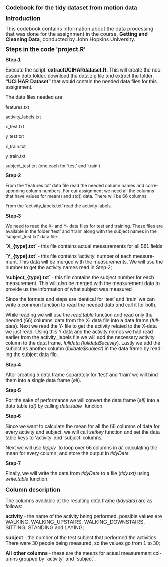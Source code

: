 <body lang=EN-US link=blue vlink="#954F72" style='tab-interval:.5in'>

<div class=WordSection1>

<p class=MsoPlainText><b style='mso-bidi-font-weight:normal'><span
style='font-size:14.0pt;font-family:"Calibri",sans-serif;mso-ascii-theme-font:
minor-latin;mso-hansi-theme-font:minor-latin;mso-bidi-font-family:"Courier New"'>Codebook
for the tidy dataset from motion data<o:p></o:p></span></b></p>

<p class=MsoNormal><b style='mso-bidi-font-weight:normal'><span
style='font-size:14.0pt;line-height:107%'>Introduction<o:p></o:p></span></b></p>

<p class=MsoNormal><span style='font-size:12.0pt;line-height:107%;mso-bidi-font-family:
"Courier New"'>This codebook contains information about the data processing
that was done for the assignment in the </span><span style='font-size:12.0pt;
line-height:107%'>course, </span><b style='mso-bidi-font-weight:normal'><span
style='font-size:12.0pt;line-height:107%;mso-bidi-font-family:"Courier New"'>Getting
and Cleaning Data</span></b><span style='font-size:12.0pt;line-height:107%'>,
conducted by John Hopkins University.<span style='mso-spacerun:yes'>  </span><o:p></o:p></span></p>

<p class=MsoNormal><b style='mso-bidi-font-weight:normal'><span
style='font-size:14.0pt;line-height:107%'>Steps in the code <b>'project.R'</b><o:p></o:p></span></b></p>

<p class=MsoPlainText><b style='mso-bidi-font-weight:normal'><span
style='font-size:12.0pt;font-family:"Calibri",sans-serif;mso-ascii-theme-font:
minor-latin;mso-hansi-theme-font:minor-latin;mso-bidi-font-family:"Courier New"'>Step-1<o:p></o:p></span></b></p>

<p class=MsoPlainText><span style='font-size:12.0pt;font-family:"Calibri",sans-serif;
mso-ascii-theme-font:minor-latin;mso-hansi-theme-font:minor-latin;mso-bidi-font-family:
"Courier New"'>Execute the script,</span><b style='mso-bidi-font-weight:normal'><span
style='font-size:12.0pt;font-family:"Calibri",sans-serif;mso-ascii-theme-font:
minor-latin;mso-hansi-theme-font:minor-latin'> <span class=SpellE>extractUCIHARdataset.R</span>.
</span></b><span style='font-size:12.0pt;font-family:"Calibri",sans-serif;
mso-ascii-theme-font:minor-latin;mso-hansi-theme-font:minor-latin'>This will
create the necessary data folder, download the data zip file and extract the
folder, <b style='mso-bidi-font-weight:normal'>“UCI HAR Dataset”</b> that would
contain the needed data files for this assignment.<o:p></o:p></span></p>

<p class=MsoPlainText><span style='font-size:12.0pt;font-family:"Calibri",sans-serif;
mso-ascii-theme-font:minor-latin;mso-hansi-theme-font:minor-latin'>The data
files needed are:<o:p></o:p></span></p>

<p class=MsoPlainText><span style='font-size:12.0pt;font-family:"Calibri",sans-serif;
mso-ascii-theme-font:minor-latin;mso-hansi-theme-font:minor-latin'><p>features.txt</p>
<p>activity_labels.txt</p>
<p>x_test.txt</span></p>
<p>y_test.txt</span></p>
<p>x_train.txt</span></p>
<p>y_train.txt</span></p>
<p>subject_test.txt
(one each for ‘test’ and ‘train’)</p></span></p>

<p class=MsoPlainText><b style='mso-bidi-font-weight:normal'><span
style='font-size:12.0pt;font-family:"Calibri",sans-serif;mso-ascii-theme-font:
minor-latin;mso-hansi-theme-font:minor-latin;mso-bidi-font-family:"Courier New"'>Step-2</span></b></p>

<p class=MsoPlainText><span style='font-size:12.0pt;font-family:"Calibri",sans-serif;
mso-ascii-theme-font:minor-latin;mso-hansi-theme-font:minor-latin;mso-bidi-font-family:
"Courier New"'><p>From the ‘features.txt’ data file read the needed column names
and corresponding column numbers. For our assignment we need all the columns
that have values for <span class=GramE>mean(</span>) and <span class=SpellE>std</span>()
data. There will be 66 columns</p>
<p>From the ‘activity_labels.txt’ read the activity labels.</p></span></p>

<p class=MsoPlainText><b style='mso-bidi-font-weight:normal'><span
style='font-size:12.0pt;font-family:"Calibri",sans-serif;mso-ascii-theme-font:
minor-latin;mso-hansi-theme-font:minor-latin;mso-bidi-font-family:"Courier New"'>Step-3</span></b></p>

<p class=MsoPlainText><span style='font-size:12.0pt;font-family:"Calibri",sans-serif;
mso-ascii-theme-font:minor-latin;mso-hansi-theme-font:minor-latin;mso-bidi-font-family:
"Courier New"'><p>We need to read the X- and Y- data files for test and training.
These files are available in the folder ‘test’ and ‘train’ along with the
subject names in the ‘subject_test.txt’ data file.</span></p>

<p class=MsoPlainText><b style='mso-bidi-font-weight:normal'><span
style='font-size:12.0pt;font-family:"Calibri",sans-serif;mso-ascii-theme-font:
minor-latin;mso-hansi-theme-font:minor-latin;mso-bidi-font-family:"Courier New"'>`X<span
class=GramE>_{</span>type}.txt`</span></b><span style='font-size:12.0pt;
font-family:"Calibri",sans-serif;mso-ascii-theme-font:minor-latin;mso-hansi-theme-font:
minor-latin;mso-bidi-font-family:"Courier New"'> - this file contains actual
measurements for all 561 fields</span></p>

<p class=MsoPlainText><b style='mso-bidi-font-weight:normal'><span
style='font-size:12.0pt;font-family:"Calibri",sans-serif;mso-ascii-theme-font:
minor-latin;mso-hansi-theme-font:minor-latin;mso-bidi-font-family:"Courier New"'>`Y<span
class=GramE>_{</span>type}.txt`</span></b><span style='font-size:12.0pt;
font-family:"Calibri",sans-serif;mso-ascii-theme-font:minor-latin;mso-hansi-theme-font:
minor-latin;mso-bidi-font-family:"Courier New"'> - this file contains
‘activity’ number of each measurement. This data will be merged with the
measurements. We will use the number to get the activity names read in Step-2;</span></p>

<p class=MsoPlainText><b style='mso-bidi-font-weight:normal'><span
style='font-size:12.0pt;font-family:"Calibri",sans-serif;mso-ascii-theme-font:
minor-latin;mso-hansi-theme-font:minor-latin;mso-bidi-font-family:"Courier New"'>‘subject<span
class=GramE>_{</span>type}.txt`</span></b><span style='font-size:12.0pt;
font-family:"Calibri",sans-serif;mso-ascii-theme-font:minor-latin;mso-hansi-theme-font:
minor-latin;mso-bidi-font-family:"Courier New"'> - this file contains the
subject number for each measurement. This will also be merged with the
measurement data to provide us the information of what subject was measured</span></p>

<p class=MsoPlainText><span style='font-size:12.0pt;font-family:"Calibri",sans-serif;
mso-ascii-theme-font:minor-latin;mso-hansi-theme-font:minor-latin;mso-bidi-font-family:
"Courier New"'>Since the formats and steps are identical for ‘test’ and ‘train’
we can write a common function to read the needed data and call it for both.</span></p>

<p class=MsoPlainText><span style='font-size:12.0pt;font-family:"Calibri",sans-serif;
mso-ascii-theme-font:minor-latin;mso-hansi-theme-font:minor-latin;mso-bidi-font-family:
"Courier New"'>While reading we will use the <span class=SpellE><i
style='mso-bidi-font-style:normal'>read.table</i></span> function and read only
the needed (66) columns’ data from the X- data file into a data frame (<span
class=SpellE><i style='mso-bidi-font-style:normal'>fulldata</i></span>). Next
we read the Y- file to get the activity related to the X-data we just read.
Using this Y-data and the activity names we had read earlier from the <span
class=SpellE>activity_labels</span> file we will add the necessary activity
column to the data frame, <span class=SpellE><i style='mso-bidi-font-style:
normal'>fulldata</i></span><i style='mso-bidi-font-style:normal'> (<span
class=SpellE>fulldata$activity</span></i>). Lastly we add the subject as
another column (<span class=SpellE><i style='mso-bidi-font-style:normal'>fulldate$subject</i></span><i
style='mso-bidi-font-style:normal'>) </i>in the data frame by reading the
subject data file.</span></p>

<p class=MsoPlainText><b style='mso-bidi-font-weight:normal'><span
style='font-size:12.0pt;font-family:"Calibri",sans-serif;mso-ascii-theme-font:
minor-latin;mso-hansi-theme-font:minor-latin;mso-bidi-font-family:"Courier New"'>Step-4</span></b></p>

<p class=MsoPlainText><span style='font-size:12.0pt;font-family:"Calibri",sans-serif;
mso-ascii-theme-font:minor-latin;mso-hansi-theme-font:minor-latin;mso-bidi-font-family:
"Courier New"'>After creating a data frame separately for ‘test’ and ‘train’ we
will bind them into a single data frame (<i style='mso-bidi-font-style:normal'>all</i>).</span></p>

<p class=MsoPlainText><b style='mso-bidi-font-weight:normal'><span
style='font-size:12.0pt;font-family:"Calibri",sans-serif;mso-ascii-theme-font:
minor-latin;mso-hansi-theme-font:minor-latin;mso-bidi-font-family:"Courier New"'>Step-5</span></b></p>

<p class=MsoPlainText><span style='font-size:12.0pt;font-family:"Calibri",sans-serif;
mso-ascii-theme-font:minor-latin;mso-hansi-theme-font:minor-latin;mso-bidi-font-family:
"Courier New"'>For the sake of performance we will convert the data frame (<i
style='mso-bidi-font-style:normal'>all)</i> into a data table (<span
class=SpellE><i style='mso-bidi-font-style:normal'>dt</i></span><i
style='mso-bidi-font-style:normal'>)</i> by calling <span class=SpellE><span
class=GramE><i style='mso-bidi-font-style:normal'>data.table</i></span></span><span
class=GramE><i style='mso-bidi-font-style:normal'> </i><span
style='mso-spacerun:yes'> </span>function</span>.</span></p>

<p class=MsoPlainText><b style='mso-bidi-font-weight:normal'><span
style='font-size:12.0pt;font-family:"Calibri",sans-serif;mso-ascii-theme-font:
minor-latin;mso-hansi-theme-font:minor-latin;mso-bidi-font-family:"Courier New"'>Step-6</span></b></p>

<p class=MsoPlainText><span style='font-size:12.0pt;font-family:"Calibri",sans-serif;
mso-ascii-theme-font:minor-latin;mso-hansi-theme-font:minor-latin;mso-bidi-font-family:
"Courier New"'>Since we want to calculate the mean for all the 66 columns of data
for every activity and subject, we will call <span class=SpellE><i
style='mso-bidi-font-style:normal'>setkey</i></span> function and set the data
table keys to ‘activity’ and ‘subject’ columns<i style='mso-bidi-font-style:
normal'>.</i></span></p>

<p class=MsoPlainText><span style='font-size:12.0pt;font-family:"Calibri",sans-serif;
mso-ascii-theme-font:minor-latin;mso-hansi-theme-font:minor-latin;mso-bidi-font-family:
"Courier New"'>Next we will use <span class=SpellE><span class=GramE><i
style='mso-bidi-font-style:normal'>lapply</i></span></span><span class=GramE><i
style='mso-bidi-font-style:normal'> </i><span
style='mso-spacerun:yes'> </span>to</span> loop over 66 columns in <span
class=SpellE><i style='mso-bidi-font-style:normal'>dt</i></span><i
style='mso-bidi-font-style:normal'>, </i>calculating the mean for every column,
and store the output in <span class=SpellE><i style='mso-bidi-font-style:normal'>tidyData</i></span><i
style='mso-bidi-font-style:normal'></i></span></p>

<p class=MsoPlainText><b style='mso-bidi-font-weight:normal'><span
style='font-size:12.0pt;font-family:"Calibri",sans-serif;mso-ascii-theme-font:
minor-latin;mso-hansi-theme-font:minor-latin;mso-bidi-font-family:"Courier New"'>Step-7</span></b></p>

<p class=MsoPlainText><span style='font-size:12.0pt;font-family:"Calibri",sans-serif;
mso-ascii-theme-font:minor-latin;mso-hansi-theme-font:minor-latin;mso-bidi-font-family:
"Courier New"'>Finally, we will write the data from <span class=SpellE><i
style='mso-bidi-font-style:normal'>tidyData</i></span><i style='mso-bidi-font-style:
normal'> </i>to a file (<i style='mso-bidi-font-style:normal'>tidy.txt) </i>using
<span class=SpellE><i style='mso-bidi-font-style:normal'>write.table</i></span><i
style='mso-bidi-font-style:normal'> </i>function.</span></p>

<p class=MsoPlainText><b style='mso-bidi-font-weight:normal'><span
style='font-size:14.0pt;font-family:"Calibri",sans-serif;mso-ascii-theme-font:
minor-latin;mso-hansi-theme-font:minor-latin;mso-bidi-font-family:"Courier New"'>Column
description</span></b></p>

<p class=MsoPlainText><span style='font-size:12.0pt;font-family:"Calibri",sans-serif;
mso-ascii-theme-font:minor-latin;mso-hansi-theme-font:minor-latin;mso-bidi-font-family:
"Courier New"'>The columns available at the resulting data frame (<span
class=SpellE><i style='mso-bidi-font-style:normal'>tidydata</i></span>) are as
follows:</span></p>

<p class=MsoPlainText><span class=GramE><b style='mso-bidi-font-weight:normal'><span
style='font-size:12.0pt;font-family:"Calibri",sans-serif;mso-ascii-theme-font:
minor-latin;mso-hansi-theme-font:minor-latin;mso-bidi-font-family:"Courier New"'>activity</span></b></span><span
style='font-size:12.0pt;font-family:"Calibri",sans-serif;mso-ascii-theme-font:
minor-latin;mso-hansi-theme-font:minor-latin;mso-bidi-font-family:"Courier New"'>
- the name of the activity being performed, possible values are WALKING,
WALKING_UPSTAIRS, WALKING_DOWNSTAIRS, SITTING, STANDING and LAYING;</span></p>

<p class=MsoPlainText><span class=GramE><b style='mso-bidi-font-weight:normal'><span
style='font-size:12.0pt;font-family:"Calibri",sans-serif;mso-ascii-theme-font:
minor-latin;mso-hansi-theme-font:minor-latin;mso-bidi-font-family:"Courier New"'>subject</span></b></span><span
style='font-size:12.0pt;font-family:"Calibri",sans-serif;mso-ascii-theme-font:
minor-latin;mso-hansi-theme-font:minor-latin;mso-bidi-font-family:"Courier New"'>
- the number of the test subject that performed the activities. There were 30
people being measured, so the values go from 1 to 30;</span></p>

<p class=MsoPlainText><b style='mso-bidi-font-weight:normal'><span
style='font-size:12.0pt;font-family:"Calibri",sans-serif;mso-ascii-theme-font:
minor-latin;mso-hansi-theme-font:minor-latin;mso-bidi-font-family:"Courier New"'>All
other columns </span></b><span style='font-size:12.0pt;font-family:"Calibri",sans-serif;
mso-ascii-theme-font:minor-latin;mso-hansi-theme-font:minor-latin;mso-bidi-font-family:
"Courier New"'>- these are the means for actual measurement columns grouped by
`activity` and `subject`.</span><span
style='font-family:"Calibri",sans-serif;mso-ascii-theme-font:minor-latin;
mso-hansi-theme-font:minor-latin;mso-bidi-font-family:"Courier New"'></span></p>

<p class=MsoPlainText><span style='font-family:"Courier New"'><o:p>&nbsp;</o:p></span></p>

</div>

</body>

</html>
